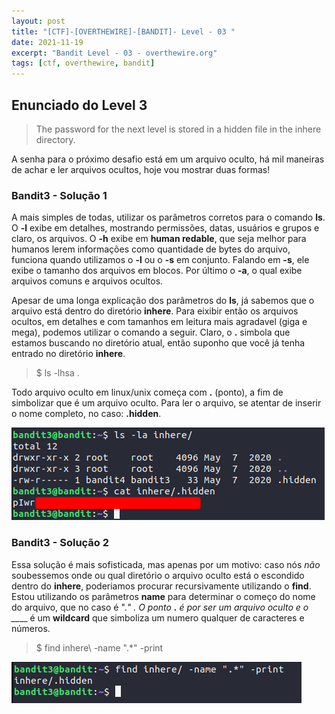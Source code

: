 ```yaml
---
layout: post
title: "[CTF]-[OVERTHEWIRE]-[BANDIT]- Level - 03 "
date: 2021-11-19
excerpt: "Bandit Level - 03 - overthewire.org"
tags: [ctf, overthewire, bandit]
---
```


## Enunciado do Level 3
>The password for the next level is stored in a hidden file in the inhere directory.

A senha para o próximo desafio está em um arquivo oculto, há mil maneiras de achar e ler arquivos ocultos, hoje vou mostrar duas formas!

### Bandit3 - Solução 1

A mais simples de todas, utilizar os parâmetros corretos para o comando __ls__. O __-l__ exibe em detalhes, mostrando permissões, datas, usuários e grupos e claro, os arquivos. O __-h__ exibe em __human redable__, que seja melhor para humanos lerem informações como quantidade de bytes do arquivo, funciona quando utilizamos o __-l__ ou o __-s__ em conjunto. Falando em __-s__, ele exibe o tamanho dos arquivos em blocos. Por último o __-a__, o qual exibe arquivos comuns e arquivos ocultos.

Apesar de uma longa explicação dos parâmetros do __ls__, já sabemos que o arquivo está dentro do diretório __inhere__. Para eixibir então os arquivos ocultos, em detalhes e com tamanhos em leitura mais agradavel (giga e mega), podemos utilizar o comando a seguir. Claro, o __.__ simbola que estamos buscando no diretório atual, então suponho que você já tenha entrado no diretório __inhere__.

> $ ls -lhsa .

Todo arquivo oculto em linux/unix começa com __.__ (ponto), a fim de simbolizar que é um arquivo oculto. Para ler o arquivo, se atentar de inserir o nome completo, no caso: __.hidden__.

![Utilizando ls \\](/img_posts/ctf/overthewire/bandit/lvl3-1.png)

### Bandit3 - Solução 2 

Essa solução é mais sofisticada, mas apenas por um motivo: caso nós _não_ soubessemos onde ou qual diretório o arquivo oculto está o escondido dentro do __inhere__, poderiamos procurar recursivamente utilizando o __find__. Estou utilizando os parâmetros __name__ para determinar o começo do nome do arquivo, que no caso é ".*" . O ponto __.__ é por ser um arquivo oculto e o __*__ é um __wildcard__ que simboliza um numero qualquer de caracteres e números.

> $ find inhere\ -name ".*" -print

![Utilizando find](/img_posts/ctf/overthewire/bandit/lvl3-2.png)